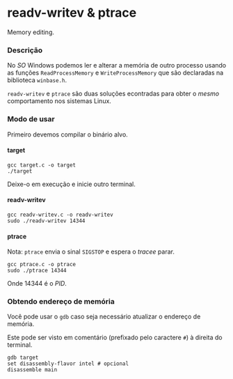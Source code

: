 # readv-writev & ptrace

Memory editing.

### Descrição

No *SO* Windows podemos ler e alterar a memória de outro processo usando as funções ``ReadProcessMemory`` e ``WriteProcessMemory`` que são declaradas na biblioteca ``winbase.h``.

``readv-writev`` e ``ptrace`` são duas soluções econtradas para obter o *mesmo* comportamento nos sistemas Linux.

### Modo de usar

Primeiro devemos compilar o binário alvo.

#### target

```shell
gcc target.c -o target
./target
```

Deixe-o em execução e inicie outro terminal.

#### readv-writev

```shell
gcc readv-writev.c -o readv-writev
sudo ./readv-writev 14344
```

#### ptrace

Nota: ``ptrace`` envia o sinal ``SIGSTOP`` e espera o *tracee* parar.

```shell
gcc ptrace.c -o ptrace
sudo ./ptrace 14344

```

Onde 14344 é o *PID*.

### Obtendo endereço de memória

Você pode usar o ``gdb`` caso seja necessário atualizar o endereço de memória.

Este pode ser visto em comentário (prefixado pelo caractere ``#``) à direita do terminal.

```shell
gdb target
set disassembly-flavor intel # opcional
disassemble main
```
